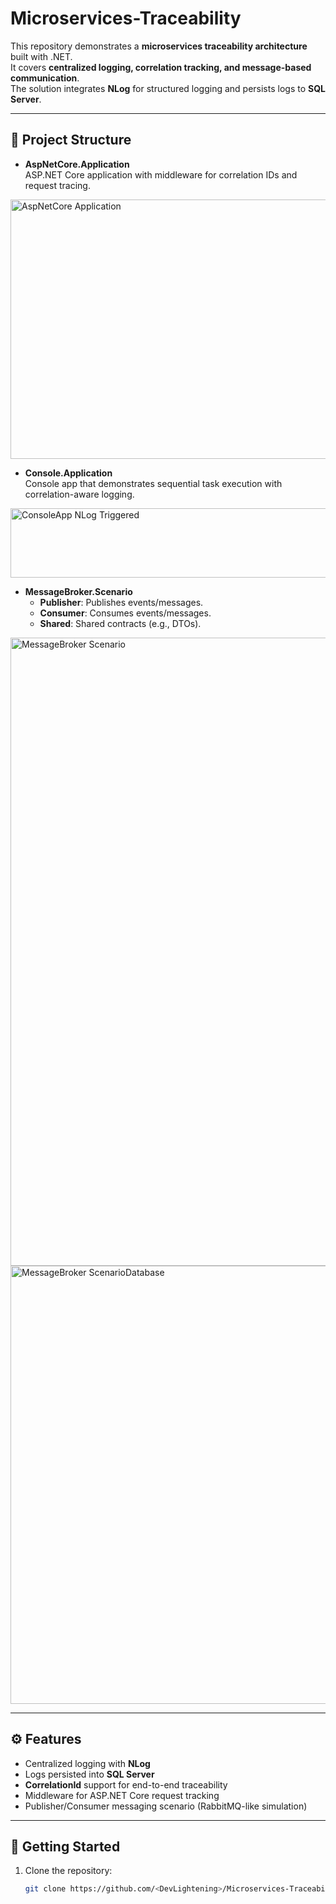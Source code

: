 # Microservices-Traceability

This repository demonstrates a **microservices traceability architecture** built with .NET.  
It covers **centralized logging, correlation tracking, and message-based communication**.  
The solution integrates **NLog** for structured logging and persists logs to **SQL Server**.  

---

## 📂 Project Structure

- **AspNetCore.Application**  
  ASP.NET Core application with middleware for correlation IDs and request tracing.  
<img width="1476" height="415" alt="AspNetCore Application" src="https://github.com/user-attachments/assets/56eb7c85-7d87-4c0a-9973-1ce0581e48c1" />

- **Console.Application**  
  Console app that demonstrates sequential task execution with correlation-aware logging.  
<img width="1400" height="111" alt="ConsoleApp NLog Triggered" src="https://github.com/user-attachments/assets/b6611fe9-9fa6-4440-8155-096aecca964f" />

- **MessageBroker.Scenario**  
  - **Publisher**: Publishes events/messages.  
  - **Consumer**: Consumes events/messages.  
  - **Shared**: Shared contracts (e.g., DTOs).  
<img width="1427" height="1005" alt="MessageBroker Scenario" src="https://github.com/user-attachments/assets/7b6a2cdc-9f6f-4b23-a055-ab52f880d0d6" />
<img width="1472" height="701" alt="MessageBroker ScenarioDatabase" src="https://github.com/user-attachments/assets/85b96bda-df57-40d7-b40f-abdf98f0587f" />


---

## ⚙️ Features

- Centralized logging with **NLog**  
- Logs persisted into **SQL Server**  
- **CorrelationId** support for end-to-end traceability  
- Middleware for ASP.NET Core request tracking  
- Publisher/Consumer messaging scenario (RabbitMQ-like simulation)

---

## 🚀 Getting Started

1. Clone the repository:
   ```sh
   git clone https://github.com/<DevLightening>/Microservices-Traceability.git
